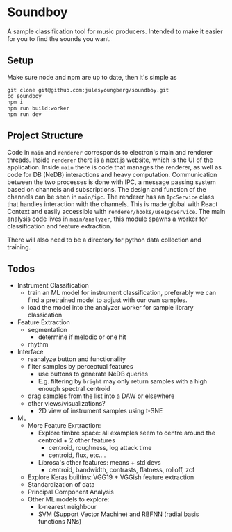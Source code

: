 # Soundboy

A sample classification tool for music producers. Intended to make it easier for you to find the sounds you want.

## Setup

Make sure node and npm are up to date, then it's simple as

```shell
git clone git@github.com:julesyoungberg/soundboy.git
cd soundboy
npm i
npm run build:worker
npm run dev
```

## Project Structure

Code in `main` and `renderer` corresponds to electron's main and renderer threads. Inside `renderer` there is a next.js website, which is the UI of the application. Inside `main` there is code that manages the renderer, as well as code for DB (NeDB) interactions and heavy computation. Communication between the two processes is done with IPC, a message passing system based on channels and subscriptions. The design and function of the channels can be seen in `main/ipc`. The renderer has an `IpcService` class that handles interaction with the channels. This is made global with React Context and easily accessible with `renderer/hooks/useIpcService`. The main analysis code lives in `main/analyzer`, this module spawns a worker for classification and feature extraction.

There will also need to be a directory for python data collection and training.

## Todos

-   Instrument Classification
    -   train an ML model for instrument classification, preferably we can find a pretrained model to adjust with our own samples.
    -   load the model into the analyzer worker for sample library classication
-   Feature Extraction
    -   segmentation
        -   determine if melodic or one hit
    -   rhythm
-   Interface
    -   reanalyze button and functionality
    -   filter samples by perceptual features
        -   use buttons to generate NeDB queries
        -   E.g. filtering by `bright` may only return samples with a high enough spectral centroid
    -   drag samples from the list into a DAW or elsewhere
    -   other views/visualizations?
        -   2D view of instrument samples using t-SNE
-   ML
    -   More Feature Exrtraction:
        -   Explore timbre space: all examples seem to centre around the centroid + 2 other features
            -   centroid, roughness, log attack time
            -   centroid, flux, etc....
        -   Librosa's other features: means + std devs
            -   centroid, bandwidth, contrasts, flatness, rolloff, zcf
    -   Explore Keras builtins: VGG19 + VGGish feature extraction
    -   Standardization of data
    -   Principal Component Analysis
    -   Other ML models to explore:
        -   k-nearest neighbour
        -   SVM (Support Vector Machine) and RBFNN (radial basis functions NNs)
